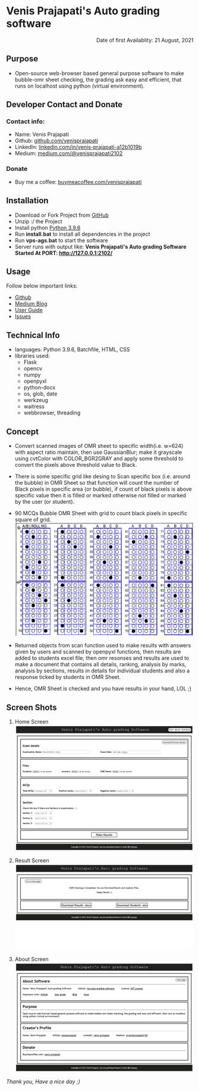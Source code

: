 
# Venis Prajapati's Auto grading software


<p align="right">
    Date of first Availablity: 21 August, 2021
</p>


## Purpose

- Open-source web-browser based general purpose software to make bubble-omr sheet checking, the grading ask easy and efficient, that runs on localhost using python (virtual environment).


## Developer Contact and Donate

### Contact info:
* Name: Venis Prajapati
* Github: <a href="github.com/venisprajapati">github.com/venisprajapati</a>
* LinkedIn: <a href="linkedin.com/in/venis-prajapati-a12b1019b">linkedin.com/in/venis-prajapati-a12b1019b</a>
* Medium: <a href="medium.com/@venisprajapati2102">medium.com/@venisprajapati2102</a>

### Donate

* Buy me a coffee: <a href="buymeacoffee.com/venisprajapati">buymeacoffee.com/venisprajapati</a>


## Installation

- Download or Fork Project from <a href="https://github.com/venisprajapati/vps-auto-grading-software">GitHub</a>
- Unzip :/ the Project
- Install python <a href="https://www.python.org/ftp/python/3.9.6/python-3.9.6-amd64.exe">Python 3.9.6</a>
- Run <b>install.bat</b> to install all dependencies in the project
- Run <b>vps-ags.bat</b> to start the software
- Server runs with output like: <b>Venis Prajapati's Auto grading Software Started At PORT: <a href="http://127.0.0.1:2102/">http://127.0.0.1:2102/</a> </b>


## Usage

Follow below important links:

- <a href="https://github.com/venisprajapati/vps-auto-grading-software">Github</a>
- <a href="https://medium.com/@venisprajapati2102/about-vps-auto-grading-software-5b611ffe6c74">Medium Blog</a>
- <a href="https://github.com/venisprajapati/vps-auto-grading-software/blob/main/User-guide.pdf">User Guide</a>
- <a href="https://github.com/venisprajapati/vps-auto-grading-software/issues">Issues</a>


## Technical Info

- languages: Python 3.9.6, Batchfile, HTML, CSS
- libraries used: 
    - Flask
    - opencv
    - numpy
    - openpyxl
    - python-docx
    - os, glob, date
    - werkzeug
    - waitress
    - webbrowser, threading


## Concept

- Convert scanned images of OMR sheet to specific width(i.e. w=624) with aspect ratio maintain, then use GaussianBlur; make it grayscale using cvtColor with COLOR_BGR2GRAY and apply some threshold to convert the pixels above threshold value to Black.

- There is some specific grid like desing to Scan specific box (i.e. around the bubble) in OMR Sheet so that function will count the number of Black pixels in specific area (or bubble), if count of black pixels is above specific value then it is filled or marked otherwise not filled or marked by the user (or student).

- 90 MCQs Bubble OMR Sheet with grid to count black pixels in specific square of grid.
    ![grid-omr](https://github.com/venisprajapati/vps-auto-grading-software/blob/main/screen-shots/grid_.png?raw=true)

- Returned objects from scan function used to make results with answers given by users and scanned by openpyxl functions, then results are added to students excel file; then omr resonses and results are used to make a document that contains all details, ranking, analysis by marks, analysis by sections, results in details for individual students and also a response ticked by students in OMR Sheet.

- Hence, OMR Sheet is checked and you have results in your hand, LOL ;)


## Screen Shots

1) Home Screen
    ![home-page](https://github.com/venisprajapati/vps-auto-grading-software/blob/main/screen-shots/vps-ags_main_page.png?raw=true)

2) Result Screen
    ![result-page](https://github.com/venisprajapati/vps-auto-grading-software/blob/main/screen-shots/vps-ags_result_page.png?raw=true)

3) About Screen
    ![info-page](https://github.com/venisprajapati/vps-auto-grading-software/blob/main/screen-shots/vps-ags_info_page.png?raw=true)

*Thank you, Have a nice day ;)*